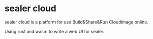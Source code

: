 # sealer cloud

sealer cloud is a platform for use Build&Share&Run CloudImage online.

Using rust and wasm to write a web UI for sealer.